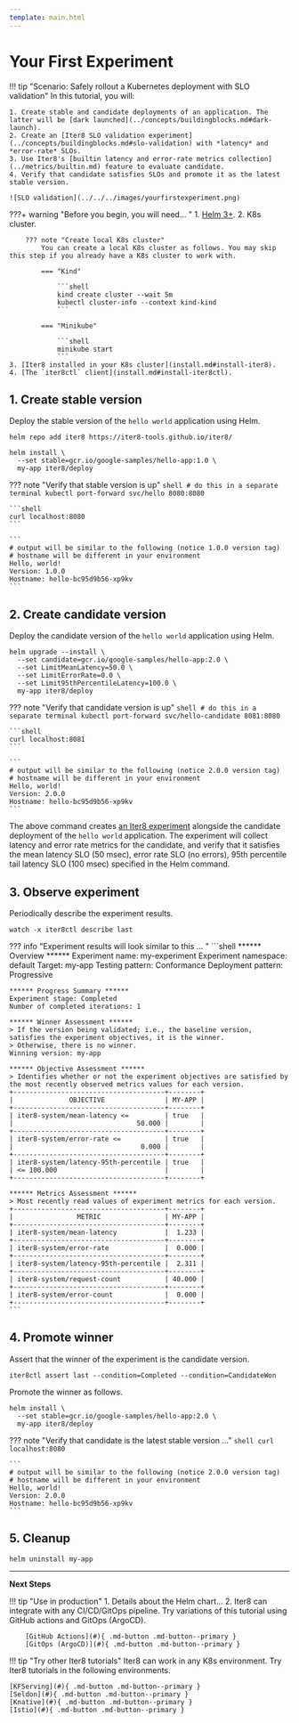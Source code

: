 ```yaml
---
template: main.html
---
```


# Your First Experiment

!!! tip "Scenario: Safely rollout a Kubernetes deployment with SLO validation"
    In this tutorial, you will:

    1. Create stable and candidate deployments of an application. The latter will be [dark launched](../concepts/buildingblocks.md#dark-launch).
    2. Create an [Iter8 SLO validation experiment](../concepts/buildingblocks.md#slo-validation) with *latency* and *error-rate* SLOs.
    3. Use Iter8's [builtin latency and error-rate metrics collection](../metrics/builtin.md) feature to evaluate candidate.
    4. Verify that candidate satisfies SLOs and promote it as the latest stable version.
    
    ![SLO validation](../../../images/yourfirstexperiment.png)

???+ warning "Before you begin, you will need... "
    1. [Helm 3+](https://helm.sh/docs/intro/install/).
    2. K8s cluster.

        ??? note "Create local K8s cluster"
            You can create a local K8s cluster as follows. You may skip this step if you already have a K8s cluster to work with.

            === "Kind"

                ```shell
                kind create cluster --wait 5m
                kubectl cluster-info --context kind-kind
                ```

            === "Minikube"

                ```shell
                minikube start
                ```
    3. [Iter8 installed in your K8s cluster](install.md#install-iter8).
    4. [The `iter8ctl` client](install.md#install-iter8ctl).

## 1. Create stable version
Deploy the stable version of the `hello world` application using Helm.

```shell
helm repo add iter8 https://iter8-tools.github.io/iter8/
```

```shell
helm install \
  --set stable=gcr.io/google-samples/hello-app:1.0 \
  my-app iter8/deploy
```

??? note "Verify that stable version is up"
    ```shell
    # do this in a separate terminal
    kubectl port-forward svc/hello 8080:8080
    ```

    ```shell
    curl localhost:8080
    ```

    ```
    # output will be similar to the following (notice 1.0.0 version tag)
    # hostname will be different in your environment
    Hello, world!
    Version: 1.0.0
    Hostname: hello-bc95d9b56-xp9kv
    ```

<!-- 
```shell
kubectl create deploy hello --image=gcr.io/google-samples/hello-app:1.0
kubectl create svc clusterip hello --tcp=8080
``` 
-->

## 2. Create candidate version
Deploy the candidate version of the `hello world` application using Helm.
```shell
helm upgrade --install \
  --set candidate=gcr.io/google-samples/hello-app:2.0 \
  --set LimitMeanLatency=50.0 \
  --set LimitErrorRate=0.0 \
  --set Limit95thPercentileLatency=100.0 \
  my-app iter8/deploy
```

??? note "Verify that candidate version is up"
    ```shell
    # do this in a separate terminal
    kubectl port-forward svc/hello-candidate 8081:8080
    ```

    ```shell
    curl localhost:8081
    ```

    ```
    # output will be similar to the following (notice 2.0.0 version tag)
    # hostname will be different in your environment
    Hello, world!
    Version: 2.0.0
    Hostname: hello-bc95d9b56-xp9kv
    ```

The above command creates [an Iter8 experiment](../concepts/whatisiter8.md#what-is-an-iter8-experiment) alongside the candidate deployment of the `hello world` application. The experiment will collect latency and error rate metrics for the candidate, and verify that it satisfies the mean latency SLO (50 msec), error rate SLO (no errors), 95th percentile tail latency SLO (100 msec) specified in the Helm command.

<!-- 
```shell
kubectl create deploy hello-candidate --image=gcr.io/google-samples/hello-app:2.0
kubectl create svc clusterip hello-candidate --tcp=8080
``` 
-->

## 3. Observe experiment
Periodically describe the experiment results.
```shell
watch -x iter8ctl describe last
```

??? info "Experiment results will look similar to this ... "
    ```shell
    ****** Overview ******
    Experiment name: my-experiment
    Experiment namespace: default
    Target: my-app
    Testing pattern: Conformance
    Deployment pattern: Progressive

    ****** Progress Summary ******
    Experiment stage: Completed
    Number of completed iterations: 1

    ****** Winner Assessment ******
    > If the version being validated; i.e., the baseline version, satisfies the experiment objectives, it is the winner.
    > Otherwise, there is no winner.
    Winning version: my-app

    ****** Objective Assessment ******
    > Identifies whether or not the experiment objectives are satisfied by the most recently observed metrics values for each version.
    +--------------------------------------+--------+
    |              OBJECTIVE               | MY-APP |
    +--------------------------------------+--------+
    | iter8-system/mean-latency <=         | true   |
    |                               50.000 |        |
    +--------------------------------------+--------+
    | iter8-system/error-rate <=           | true   |
    |                                0.000 |        |
    +--------------------------------------+--------+
    | iter8-system/latency-95th-percentile | true   |
    | <= 100.000                           |        |
    +--------------------------------------+--------+

    ****** Metrics Assessment ******
    > Most recently read values of experiment metrics for each version.
    +--------------------------------------+--------+
    |                METRIC                | MY-APP |
    +--------------------------------------+--------+
    | iter8-system/mean-latency            |  1.233 |
    +--------------------------------------+--------+
    | iter8-system/error-rate              |  0.000 |
    +--------------------------------------+--------+
    | iter8-system/latency-95th-percentile |  2.311 |
    +--------------------------------------+--------+
    | iter8-system/request-count           | 40.000 |
    +--------------------------------------+--------+
    | iter8-system/error-count             |  0.000 |
    +--------------------------------------+--------+
    ``` 

## 4. Promote winner
Assert that the winner of the experiment is the candidate version.
```shell
iter8ctl assert last --condition=Completed --condition=CandidateWon
```

Promote the winner as follows.

```shell
helm install \
  --set stable=gcr.io/google-samples/hello-app:2.0 \
  my-app iter8/deploy
```

??? note "Verify that candidate is the latest stable version ..."
    ```shell
    curl localhost:8080
    ```

    ```
    # output will be similar to the following (notice 2.0.0 version tag)
    # hostname will be different in your environment
    Hello, world!
    Version: 2.0.0
    Hostname: hello-bc95d9b56-xp9kv
    ```

## 5. Cleanup
```shell
helm uninstall my-app
```

***

**Next Steps**

!!! tip "Use in production"
    1. Details about the Helm chart... 
    2. Iter8 can integrate with any CI/CD/GitOps pipeline. Try variations of this tutorial using GitHub actions and GitOps (ArgoCD).

        [GitHub Actions](#){ .md-button .md-button--primary }
        [GitOps (ArgoCD)](#){ .md-button .md-button--primary }

!!! tip "Try other Iter8 tutorials"
    Iter8 can work in any K8s environment. Try Iter8 tutorials in the following environments.

    [KFServing](#){ .md-button .md-button--primary }
    [Seldon](#){ .md-button .md-button--primary }
    [Knative](#){ .md-button .md-button--primary }
    [Istio](#){ .md-button .md-button--primary }